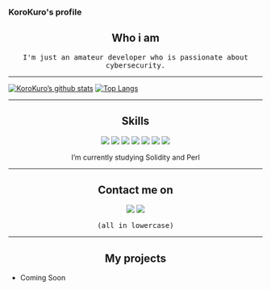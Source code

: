 ### KoroKuro's profile
<h2 align="center">Who i am</h2>
<p align="center"><samp>I'm just an amateur developer who is passionate about cybersecurity.</samp></p>
<hr>

[![KoroKuro’s github stats](https://github-readme-stats.vercel.app/api?username=korokuro324)](https://github.com/korokuro324)
[![Top Langs](https://github-readme-stats.vercel.app/api/top-langs/?username=korokuro324&layout=compact)](https://github.com/korokuro324)
<hr>
<h2 align="center">Skills</h2>
<div align="center">
<img src="https://img.shields.io/badge/c++-%2300599C.svg?style=for-the-badge&logo=c%2B%2B&logoColor=white">
<img src="https://img.shields.io/badge/html5-%23E34F26.svg?style=for-the-badge&logo=html5&logoColor=white">
<img src="https://img.shields.io/badge/css3-%231572B6.svg?style=for-the-badge&logo=css3&logoColor=white">
<img src="https://img.shields.io/badge/javascript-%23323330.svg?style=for-the-badge&logo=javascript&logoColor=%23F7DF1E">
<img src="https://img.shields.io/badge/php-%23777BB4.svg?style=for-the-badge&logo=php&logoColor=white">
<img src="https://img.shields.io/badge/java-%23ED8B00.svg?style=for-the-badge&logo=java&logoColor=white">
<img src="https://img.shields.io/badge/python-3670A0?style=for-the-badge&logo=python&logoColor=ffdd54">
<p>I’m currently studying Solidity and Perl</p>
</div>

<hr>
<h2 align="center">Contact me on</h2>
<p align="center">
    <a href="https://instagram.com/korokuro324" target="_blank"><img src="https://img.shields.io/badge/Korokuro324-%23E4405F.svg?style=for-the-badge&logo=Instagram&logoColor=white"></a>
    <a href="#"><img src="https://img.shields.io/badge/Korokuro＃0763-%237289DA.svg?style=for-the-badge&logo=discord&logoColor=white"></a>
</p>
<p align="center"><samp>(all in lowercase)<samp></p>
<hr>
<h2 align="center">My projects</h2>

- Coming Soon